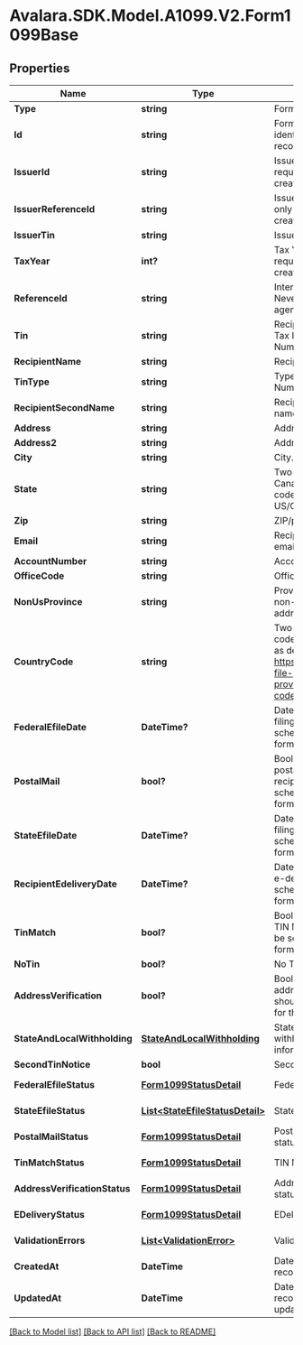 # Avalara.SDK.Model.A1099.V2.Form1099Base

## Properties

Name | Type | Description | Notes
------------ | ------------- | ------------- | -------------
**Type** | **string** | Form type | 
**Id** | **string** | Form ID. Unique identifier set when the record is created. | [optional] [readonly] 
**IssuerId** | **string** | Issuer ID - only required when creating forms | [optional] 
**IssuerReferenceId** | **string** | Issuer Reference ID - only required when creating forms | [optional] 
**IssuerTin** | **string** | Issuer TIN - readonly | [optional] 
**TaxYear** | **int?** | Tax Year - only required when creating forms | [optional] 
**ReferenceId** | **string** | Internal reference ID. Never shown to any agency or recipient. | [optional] 
**Tin** | **string** | Recipient&#39;s Federal Tax Identification Number (TIN). | [optional] 
**RecipientName** | **string** | Recipient name | 
**TinType** | **string** | Type of TIN (Tax ID Number) | [optional] 
**RecipientSecondName** | **string** | Recipient second name | [optional] 
**Address** | **string** | Address. | 
**Address2** | **string** | Address line 2. | [optional] 
**City** | **string** | City. | 
**State** | **string** | Two-letter US state or Canadian province code (required for US/CA addresses). | [optional] 
**Zip** | **string** | ZIP/postal code. | [optional] 
**Email** | **string** | Recipient&#39;s Contact email address. | [optional] 
**AccountNumber** | **string** | Account number | [optional] 
**OfficeCode** | **string** | Office code | [optional] 
**NonUsProvince** | **string** | Province or region for non-US/CA addresses. | [optional] 
**CountryCode** | **string** | Two-letter IRS country code (e.g., &#39;US&#39;, &#39;CA&#39;), as defined at https://www.irs.gov/e-file-providers/country-codes. | 
**FederalEfileDate** | **DateTime?** | Date when federal e-filing should be scheduled for this form | [optional] 
**PostalMail** | **bool?** | Boolean indicating that postal mailing to the recipient should be scheduled for this form | [optional] 
**StateEfileDate** | **DateTime?** | Date when state e-filing should be scheduled for this form | [optional] 
**RecipientEdeliveryDate** | **DateTime?** | Date when recipient e-delivery should be scheduled for this form | [optional] 
**TinMatch** | **bool?** | Boolean indicating that TIN Matching should be scheduled for this form | [optional] 
**NoTin** | **bool?** | No TIN indicator | [optional] 
**AddressVerification** | **bool?** | Boolean indicating that address verification should be scheduled for this form | [optional] 
**StateAndLocalWithholding** | [**StateAndLocalWithholding**](StateAndLocalWithholding.md) | State and local withholding information | [optional] 
**SecondTinNotice** | **bool** | Second TIN notice | [optional] 
**FederalEfileStatus** | [**Form1099StatusDetail**](Form1099StatusDetail.md) | Federal e-file status | [optional] [readonly] 
**StateEfileStatus** | [**List&lt;StateEfileStatusDetail&gt;**](StateEfileStatusDetail.md) | State e-file status | [optional] [readonly] 
**PostalMailStatus** | [**Form1099StatusDetail**](Form1099StatusDetail.md) | Postal mail to recipient status | [optional] [readonly] 
**TinMatchStatus** | [**Form1099StatusDetail**](Form1099StatusDetail.md) | TIN Match status | [optional] [readonly] 
**AddressVerificationStatus** | [**Form1099StatusDetail**](Form1099StatusDetail.md) | Address verification status | [optional] [readonly] 
**EDeliveryStatus** | [**Form1099StatusDetail**](Form1099StatusDetail.md) | EDelivery status | [optional] [readonly] 
**ValidationErrors** | [**List&lt;ValidationError&gt;**](ValidationError.md) | Validation errors | [optional] [readonly] 
**CreatedAt** | **DateTime** | Date time when the record was created. | [optional] [readonly] 
**UpdatedAt** | **DateTime** | Date time when the record was last updated. | [optional] [readonly] 

[[Back to Model list]](../../../README.md#documentation-for-models) [[Back to API list]](../../../README.md#documentation-for-api-endpoints) [[Back to README]](../../../README.md)

